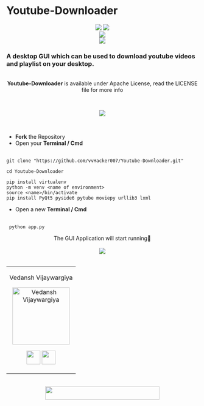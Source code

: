 # Youtube-Downloader
<div align="center"> 
  <p align='center'> 
   <img src="https://forthebadge.com/images/badges/built-with-love.svg" />
   <img src="https://img.shields.io/badge/-By%20Vedansh%20-blue?style=for-the-badge" /><br>
   <img src="http://ForTheBadge.com/images/badges/made-with-python.svg" />
    <br>
   <img src="https://img.shields.io/badge/License-Apache-yellow.svg?style=for-the-badge" /><br>
  </p>
 </div>
 <h3>A desktop GUI which  can be used to download youtube videos and playlist on your desktop.</h3>
 <div align="center">
   <br><strong>Youtube-Downloader</strong> is available under Apache License, read the LICENSE file for more info
  <p>
  </div><br>
<div align="center">
  <p>    
  <img src="https://img.shields.io/badge/How%20to%20start%20locally%F0%9F%9B%A0%EF%B8%8F-purple?logo=visual-studio-code&style=for-the-badge" /><br>
</div><br>

- **Fork** the Repository
- Open your **Terminal / Cmd**
 <br><br>
 ```
 git clone "https://github.com/vvHacker007/Youtube-Downloader.git"
 ```   
 
 ```
 cd Youtube-Downloader
 ```
 
 ```
 pip install virtualenv
 python -m venv <name of environment>
 source <name>/bin/activate
 pip install PyQt5 pyside6 pytube moviepy urllib3 lxml
 ```
 
 - Open a new **Terminal / Cmd**
 <br><br>
 ```
  python app.py
 ```
 
 <div align="center">
  The GUI Application will start running🚀</strong>
 </div><br>
 
<div align="center">
  <img src="https://img.shields.io/badge/Contributors-black?logo=github&style=for-the-badge" />
 </div>
 
<div align="center">
<br><table>
<tr align="center">
<td>
  
Vedansh Vijaywargiya

<p align="center">
<img src = "https://avatars.githubusercontent.com/vvHacker007" width="150" height="150" alt="Vedansh Vijaywargiya">
</p>
<p align="center">
<a href = "https://github.com/vvHacker007"><img src = "http://www.iconninja.com/files/241/825/211/round-collaboration-social-github-code-circle-network-icon.svg" width="36" height = "36"/></a>
<a href = "https://www.linkedin.com/in/vedansh-vijaywargiya/">
<img src = "http://www.iconninja.com/files/863/607/751/network-linkedin-social-connection-circular-circle-media-icon.svg" width="36" height="36"/>
</a>
</p>
</td>
</table>
</tr><br>
 </table>
 
 <div align="center">
  <img src="https://img.shields.io/badge/Please%20star%20if%20you%20like%20it-gold?logo=Southwest%20Airlines&style=for-the-badge" width="300" height="35"/>
 </div>
